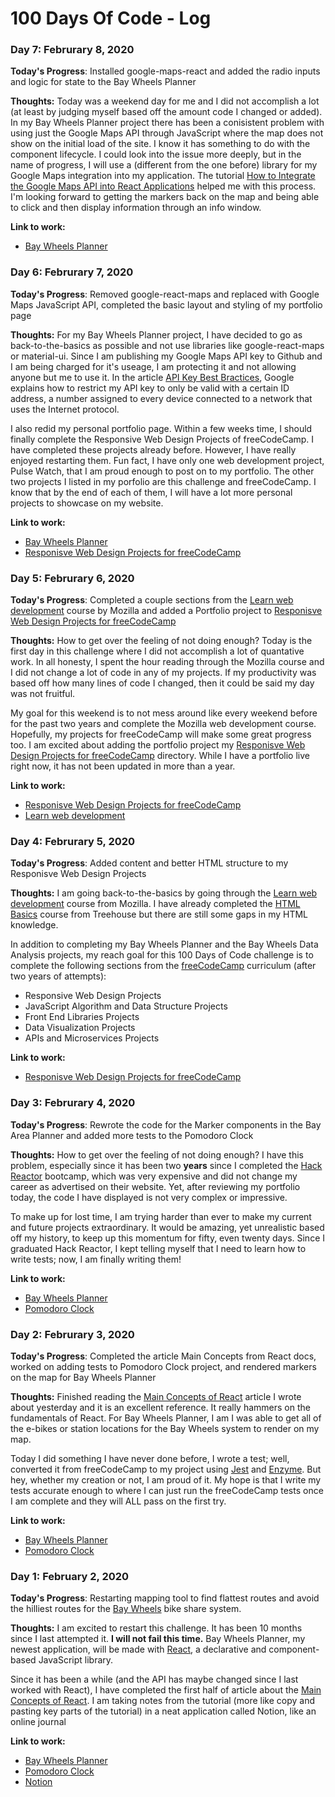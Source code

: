 # 100 Days Of Code - Log

### Day 7: Februrary 8, 2020

**Today's Progress**: Installed google-maps-react and added the radio inputs and logic for state to the Bay Wheels Planner

**Thoughts:**  Today was a weekend day for me and I did not accomplish a lot (at least by judging myself based off the amount code I changed or added). In my Bay Wheels Planner project there has been a conisistent problem with using just the Google Maps API through JavaScript where the map does not show on the initial load of the site. I know it has something to do with the component lifecycle. I could look into the issue more deeply, but in the name of progress, I will use a (different from the one before) library for my Google Maps integration into my application. The tutorial [How to Integrate the Google Maps API into React Applications](https://www.digitalocean.com/community/tutorials/how-to-integrate-the-google-maps-api-into-react-applications) helped me with this process. I'm looking forward to getting the markers back on the map and being able to click and then display information through an info window.


**Link to work:**
- [Bay Wheels Planner](https://github.com/iccir919/bay-wheels-planner)

### Day 6: Februrary 7, 2020

**Today's Progress**: Removed google-react-maps and replaced with Google Maps JavaScript API, completed the basic layout and styling of my portfolio page

**Thoughts:**  For my Bay Wheels Planner project, I have decided to go as back-to-the-basics as possible and not use libraries like google-react-maps or material-ui. Since I am publishing my Google Maps API key to Github and I am being charged for it's useage, I am protecting it and not allowing anyone but me to use it. In the article [API Key Best Bractices](https://developers.google.com/maps/api-key-best-practices), Google explains how to restrict my API key to only be valid with a certain ID address, a number assigned to every device connected to a network that uses the Internet protocol.

I also redid my personal portfolio page. Within a few weeks time, I should finally complete the Responsive Web Design Projects of freeCodeCamp. I have completed these projects already before. However, I have really enjoyed restarting them. Fun fact, I have only one web development project, Pulse Watch, that I am proud enough to post on to my portfolio. The other two projects I listed in my porfolio are this challenge and freeCodeCamp. I know that by the end of each of them, I will have a lot more personal projects to showcase on my website.

**Link to work:**
- [Bay Wheels Planner](https://github.com/iccir919/bay-wheels-planner)
- [Responisve Web Design Projects for freeCodeCamp](https://github.com/iccir919/fcc-responsive-web-design-projects)

### Day 5: Februrary 6, 2020

**Today's Progress**: Completed a couple sections from the [Learn web development](https://developer.mozilla.org/en-US/docs/Learn) course by Mozilla and added a Portfolio project to [Responisve Web Design Projects for freeCodeCamp](https://github.com/iccir919/fcc-responsive-web-design-projects)

**Thoughts:** How to get over the feeling of not doing enough? Today is the first day in this challenge where I did not accomplish a lot of quantative work. In all honesty, I spent the hour reading through the Mozilla course and I did not change a lot of code in any of my projects. If my productivity was based off how many lines of code I changed, then it could be said my day was not fruitful. 

My goal for this weekend is to not mess around like every weekend before for the past two years and complete the Mozilla web development course. Hopefully, my projects for freeCodeCamp will make some great progress too. I am excited about adding the portfolio project my [Responisve Web Design Projects for freeCodeCamp](https://github.com/iccir919/fcc-responsive-web-design-projects) directory. While I have a portfolio live right now, it has not been updated in more than a year. 

**Link to work:**
- [Responisve Web Design Projects for freeCodeCamp](https://github.com/iccir919/fcc-responsive-web-design-projects)
- [Learn web development](https://developer.mozilla.org/en-US/docs/Learn) 

### Day 4: Februrary 5, 2020

**Today's Progress**: Added content and better HTML structure to my Responisve Web Design Projects

**Thoughts:** I am going back-to-the-basics by going through the [Learn web development](https://developer.mozilla.org/en-US/docs/Learn) course from Mozilla. I have already completed the [HTML Basics](https://teamtreehouse.com/library/html-basics-2) course from Treehouse but there are still some gaps in my HTML knowledge.

In addition to completing my Bay Wheels Planner and the Bay Wheels Data Analysis projects, my reach goal for this 100 Days of Code challenge is to complete the following sections from the [freeCodeCamp](https://www.freecodecamp.org/) curriculum (after two years of attempts):
- Responsive Web Design Projects
- JavaScript Algorithm and Data Structure Projects
- Front End Libraries Projects
- Data Visualization Projects
- APIs and Microservices Projects


**Link to work:**
- [Responisve Web Design Projects for freeCodeCamp](https://github.com/iccir919/fcc-responsive-web-design-projects)


### Day 3: Februrary 4, 2020

**Today's Progress**: Rewrote the code for the Marker components in the Bay Area Planner and added more tests to the Pomodoro Clock

**Thoughts:** How to get over the feeling of not doing enough? I have this problem, especially since it has been two **years** since I completed the [Hack Reactor](https://www.hackreactor.com/) bootcamp, which was very expensive and did not change my career as advertised on their website. Yet, after reviewing my portfolio today, the code I have displayed is not very complex or impressive.

To make up for lost time, I am trying harder than ever to make my current and future projects extraordinary. It would be amazing, yet unrealistic based off my history, to keep up this momentum for fifty, even twenty days. Since I graduated Hack Reactor, I kept telling myself that I need to learn how to write tests; now, I am finally writing them!


**Link to work:**
- [Bay Wheels Planner](https://github.com/iccir919/bay-wheels-planner)
- [Pomodoro Clock](https://github.com/iccir919/pomodoro-clock)

### Day 2: Februrary 3, 2020

**Today's Progress**: Completed the article Main Concepts from React docs, worked on adding tests to Pomodoro Clock project, and rendered markers on the map for Bay Wheels Planner

**Thoughts:**
Finished reading the [Main Concepts of React](https://reactjs.org/docs/hello-world.html) article I wrote about yesterday and it is an excellent reference. It really hammers on the fundamentals of React. For Bay Wheels Planner, I am I was able to get all of the e-bikes or station locations for the Bay Wheels system to render on my map.

Today I did something I have never done before, I wrote a test; well, converted it from freeCodeCamp to my project using [Jest](https://jestjs.io/) and [Enzyme](https://airbnb.io/enzyme/). But hey, whether my creation or not, I am proud of it. My hope is that I write my tests accurate enough to where I can just run the freeCodeCamp tests once I am complete and they will ALL pass on the first try.

**Link to work:**
- [Bay Wheels Planner](https://github.com/iccir919/bay-wheels-planner)
- [Pomodoro Clock](https://github.com/iccir919/pomodoro-clock)

### Day 1: February 2, 2020

**Today's Progress**: Restarting mapping tool to find flattest routes and avoid the hilliest routes for the [Bay Wheels](https://www.lyft.com/bikes/bay-wheels) bike share system.

**Thoughts:**
I am excited to restart this challenge. It has been 10 months since I last attempted it. **I will not fail this time.** Bay Wheels Planner, my newest application, will be made with [React](https://reactjs.org/), a declarative and component-based JavaScript library. 

Since it has been a while (and the API has maybe changed since I last worked with React), I have completed the first half of article about the [Main Concepts of React](https://reactjs.org/docs/hello-world.html). I am taking notes from the tutorial (more like copy and pasting key parts of the tutorial) in a neat application called Notion, like an online journal

**Link to work:**

- [Bay Wheels Planner](https://github.com/iccir919/bay-wheels-planner)
- [Pomodoro Clock](https://github.com/iccir919/pomodoro-clock)
- [Notion](https://www.notion.so/)

